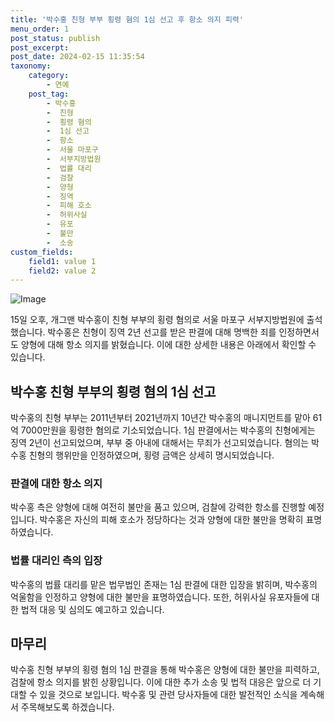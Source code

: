 ```yaml
---
title: '박수홍 친형 부부 횡령 혐의 1심 선고 후 항소 의지 피력'
menu_order: 1
post_status: publish
post_excerpt: 
post_date: 2024-02-15 11:35:54
taxonomy:
    category:
        - 연예
    post_tag:
        - 박수홍
        -  친형
        -  횡령 혐의
        -  1심 선고
        -  항소
        -  서울 마포구
        -  서부지방법원
        -  법률 대리
        -  검찰
        -  양형
        -  징역
        -  피해 호소
        -  허위사실
        -  유포
        -  불만
        -  소송
custom_fields:
    field1: value 1
    field2: value 2
---
```


![Image](https://ssl.pstatic.net/mimgnews/image/109/2024/02/14/0005017757_001_20240215022404812.jpg?type=w540)

15일 오후, 개그맨 박수홍이 친형 부부의 횡령 혐의로 서울 마포구 서부지방법원에 출석했습니다. 박수홍은 친형이 징역 2년 선고를 받은 판결에 대해 명백한 죄를 인정하면서도 양형에 대해 항소 의지를 밝혔습니다. 이에 대한 상세한 내용은 아래에서 확인할 수 있습니다.
## 박수홍 친형 부부의 횡령 혐의 1심 선고
박수홍의 친형 부부는 2011년부터 2021년까지 10년간 박수홍의 매니지먼트를 맡아 61억 7000만원을 횡령한 혐의로 기소되었습니다. 1심 판결에서는 박수홍의 친형에게는 징역 2년이 선고되었으며, 부부 중 아내에 대해서는 무죄가 선고되었습니다. 혐의는 박수홍 친형의 행위만을 인정하였으며, 횡령 금액은 상세히 명시되었습니다.
### 판결에 대한 항소 의지
박수홍 측은 양형에 대해 여전히 불만을 품고 있으며, 검찰에 강력한 항소를 진행할 예정입니다. 박수홍은 자신의 피해 호소가 정당하다는 것과 양형에 대한 불만을 명확히 표명하였습니다.
### 법률 대리인 측의 입장
박수홍의 법률 대리를 맡은 법무법인 존재는 1심 판결에 대한 입장을 밝히며, 박수홍의 억울함을 인정하고 양형에 대한 불만을 표명하였습니다. 또한, 허위사실 유포자들에 대한 법적 대응 및 심의도 예고하고 있습니다.
## 마무리
박수홍 친형 부부의 횡령 혐의 1심 판결을 통해 박수홍은 양형에 대한 불만을 피력하고, 검찰에 항소 의지를 밝힌 상황입니다. 이에 대한 추가 소송 및 법적 대응은 앞으로 더 기대할 수 있을 것으로 보입니다. 박수홍 및 관련 당사자들에 대한 발전적인 소식을 계속해서 주목해보도록 하겠습니다.
